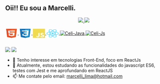 ## Oii!! Eu sou a Marcelli.
<div align="center">
  <a href="https://github.com/marcelli-lima">
  <img height="160em" src="https://github-readme-stats.vercel.app/api?username=marcelli-lima&show_icons=true&theme=dracula&include_all_commits=true&count_private=true"/>
  <img height="160em" src="https://github-readme-stats.vercel.app/api/top-langs/?username=marcelli-lima&layout=compact&langs_count=7&theme=dracula"/>
</div>
<div style="display: inline_block"><br>
  <img align="center" alt="Celi-HTML" height="30" width="40" src="https://raw.githubusercontent.com/devicons/devicon/master/icons/html5/html5-original.svg">
  <img align="center" alt="Celi-CSS" height="30" width="40" src="https://raw.githubusercontent.com/devicons/devicon/master/icons/css3/css3-original.svg">
  <img align="center" alt="Celi-Js" height="30" width="40" src="https://raw.githubusercontent.com/devicons/devicon/master/icons/javascript/javascript-plain.svg">
  <img align="center" alt="Celi-React" height="30" width="40" src="https://raw.githubusercontent.com/devicons/devicon/master/icons/react/react-original.svg">
  <img align="center" alt="Celi-Java" height="30" width="40" src="https://cdn.jsdelivr.net/gh/devicons/devicon/icons/java/java-original.svg" />
  <img align="center" alt="Celi-Js" height="30" width="40" src="https://cdn.jsdelivr.net/gh/devicons/devicon/icons/jest/jest-plain.svg" />
          

 
</div>
  
  ##
 
<div> 
  <a href="https://www.linkedin.com/in/marcelli-lima/" target="_blank"><img src="https://img.shields.io/badge/-LinkedIn-%230077B5?style=for-the-badge&logo=linkedin&logoColor=white" target="_blank"></a> 
   <a href = "mailto:marcellicarolini1@gmail.com"><img src="https://img.shields.io/badge/-Gmail-%23333?style=for-the-badge&logo=gmail&logoColor=white" target="_blank"></a>
  
 <br>
</div>

- 👀 Tenho interesse em tecnologias Front-End, foco em ReactJs
- 🌱 Atualmente, estou estudando as funcionalidades do javascript ES6, testes com Jest e me aprofundando em ReactJS
- 📫 Me contate pelo email: marcelli_lima@hotmail.com 

